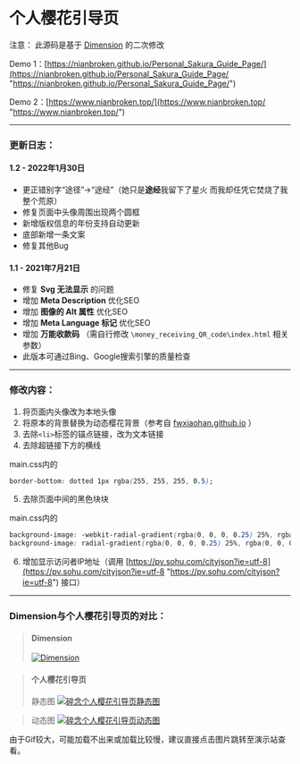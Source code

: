 # 个人樱花引导页
注意：
此源码是基于 [Dimension](https://html5up.net/dimension "Dimension") 的二次修改

Demo 1：[https://nianbroken.github.io/Personal_Sakura_Guide_Page/](https://nianbroken.github.io/Personal_Sakura_Guide_Page/ "https://nianbroken.github.io/Personal_Sakura_Guide_Page/")

Demo 2：[https://www.nianbroken.top/](https://www.nianbroken.top/ "https://www.nianbroken.top/")

------------

### 更新日志：

#### 1.2 - 2022年1月30日

- 更正错别字“途径”→“途经”（她只是**途经**我留下了星火 而我却任凭它焚烧了我整个荒原）
- 修复页面中头像周围出现两个圆框
- 新增版权信息的年份支持自动更新
- 底部新增一条文案
- 修复其他Bug



#### 1.1 - 2021年7月21日

- 修复 **Svg 无法显示** 的问题
- 增加 **Meta Description** 优化SEO
- 增加 **图像的 Alt 属性** 优化SEO
- 增加 **Meta Language 标记** 优化SEO
- 增加 **万能收款码** （需自行修改 `\money_receiving_QR_code\index.html` 相关参数）
- 此版本可通过Bing、Google搜索引擎的质量检查

------------

### 修改内容：

1. 将页面内头像改为本地头像
2. 将原本的背景替换为动态樱花背景（参考自 [fwxiaohan.github.io](https://github.com/fwxiaohan/fwxiaohan.github.io "fwxiaohan.github.io") ）
3. 去除`<li>`标签的锚点链接，改为文本链接
4. 去除超链接下方的横线

main.css内的

```css
border-bottom: dotted 1px rgba(255, 255, 255, 0.5);
```

5. 去除页面中间的黑色块块

main.css内的

```css
background-image: -webkit-radial-gradient(rgba(0, 0, 0, 0.25) 25%, rgba(0, 0, 0, 0) 55%);
background-image: radial-gradient(rgba(0, 0, 0, 0.25) 25%, rgba(0, 0, 0, 0) 55%);
```

6. 增加显示访问者IP地址（调用 [https://pv.sohu.com/cityjson?ie=utf-8](https://pv.sohu.com/cityjson?ie=utf-8 "https://pv.sohu.com/cityjson?ie=utf-8") 接口）

------------

### Dimension与个人樱花引导页的对比：

> #### Dimension
>
> [![Dimension](https://blog.nianbroken.top/usr/uploads/2021/05/2403737638.png "Dimension")](https://html5up.net/dimension "Dimension")


> #### 个人樱花引导页
>
> 静态图
> [![碎念个人樱花引导页静态图](https://blog.nianbroken.top/usr/uploads/2021/05/1477674244.png "碎念个人樱花引导页静态图")](https://www.nianbroken.top/ "碎念个人樱花引导页静态图")

> 动态图
> [![碎念个人樱花引导页动态图](https://blog.nianbroken.top/usr/uploads/2021/05/3974157131.gif "碎念个人樱花引导页动态图")](https://www.nianbroken.top/ "碎念个人樱花引导页动态图")

由于Gif较大，可能加载不出来或加载比较慢，建议直接点击图片跳转至演示站查看。